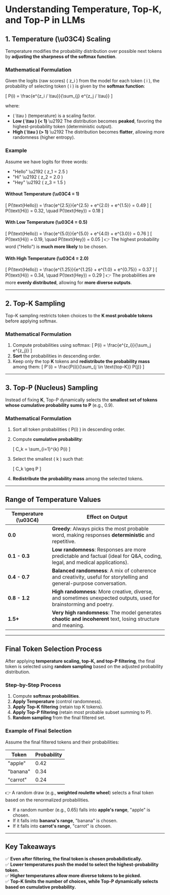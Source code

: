 # Understanding Temperature, Top-K, and Top-P in LLMs

## **1. Temperature (\u03C4) Scaling**
Temperature modifies the probability distribution over possible next tokens by **adjusting the sharpness of the softmax function**.

### **Mathematical Formulation**
Given the logits (raw scores) \( z_i \) from the model for each token \( i \), the probability of selecting token \( i \) is given by the **softmax function**:

\[
P(i) = \frac{e^{z_i / \tau}}{\sum_{j} e^{z_j / \tau}}
\]

where:
- \( \tau \) (temperature) is a scaling factor.
- **Low \( \tau \) (< 1)** \u2192 The distribution becomes **peaked**, favoring the highest-probability token (deterministic output).
- **High \( \tau \) (> 1)** \u2192 The distribution becomes **flatter**, allowing more randomness (higher entropy).

### **Example**
Assume we have logits for three words:
- "Hello" \u2192 \( z_1 = 2.5 \)
- "Hi" \u2192 \( z_2 = 2.0 \)
- "Hey" \u2192 \( z_3 = 1.5 \)

#### **Without Temperature (\u03C4 = 1)**
\[
P(\text{Hello}) = \frac{e^{2.5}}{e^{2.5} + e^{2.0} + e^{1.5}} = 0.49
\]
\[
P(\text{Hi}) = 0.32, \quad P(\text{Hey}) = 0.18
\]

#### **With Low Temperature (\u03C4 = 0.5)**
\[
P(\text{Hello}) = \frac{e^{5.0}}{e^{5.0} + e^{4.0} + e^{3.0}} = 0.76
\]
\[
P(\text{Hi}) = 0.19, \quad P(\text{Hey}) = 0.05
\]
👉 The highest probability word ("Hello") is **much more likely** to be chosen.

#### **With High Temperature (\u03C4 = 2.0)**
\[
P(\text{Hello}) = \frac{e^{1.25}}{e^{1.25} + e^{1.0} + e^{0.75}} = 0.37
\]
\[
P(\text{Hi}) = 0.34, \quad P(\text{Hey}) = 0.29
\]
👉 The probabilities are more **evenly distributed**, allowing for **more diverse outputs**.

---

## **2. Top-K Sampling**
Top-K sampling restricts token choices to the **K most probable tokens** before applying softmax.

### **Mathematical Formulation**
1. Compute probabilities using softmax:
   \[
   P(i) = \frac{e^{z_i}}{\sum_j e^{z_j}}
   \]
2. **Sort** the probabilities in descending order.
3. Keep only the top **K** tokens and **redistribute the probability mass** among them:
   \[
   P'(i) = \frac{P(i)}{\sum_{j \in \text{top-K}} P(j)}
   \]

---

## **3. Top-P (Nucleus) Sampling**
Instead of fixing **K**, Top-P dynamically selects the **smallest set of tokens whose cumulative probability sums to P** (e.g., 0.9).

### **Mathematical Formulation**
1. Sort all token probabilities \( P(i) \) in descending order.
2. Compute **cumulative probability**:

   \[
   C_k = \sum_{i=1}^{k} P(i)
   \]

3. Select the smallest \( k \) such that:

   \[
   C_k \geq P
   \]

4. **Redistribute the probability mass** among the selected tokens.

---

## **Range of Temperature Values**

| Temperature (\u03C4) | Effect on Output |
|----------------|----------------|
| **0.0** | **Greedy**: Always picks the most probable word, making responses **deterministic** and repetitive. |
| **0.1 - 0.3** | **Low randomness**: Responses are more predictable and factual (ideal for Q&A, coding, legal, and medical applications). |
| **0.4 - 0.7** | **Balanced randomness**: A mix of coherence and creativity, useful for storytelling and general-purpose conversation. |
| **0.8 - 1.2** | **High randomness**: More creative, diverse, and sometimes unexpected outputs, used for brainstorming and poetry. |
| **1.5+** | **Very high randomness**: The model generates **chaotic and incoherent** text, losing structure and meaning. |

---

## **Final Token Selection Process**

After applying **temperature scaling, top-K, and top-P filtering**, the final token is selected using **random sampling** based on the adjusted probability distribution.

### **Step-by-Step Process**
1. Compute **softmax probabilities**.
2. **Apply Temperature** (control randomness).
3. **Apply Top-K filtering** (retain top K tokens).
4. **Apply Top-P filtering** (retain most probable subset summing to P).
5. **Random sampling** from the final filtered set.

### **Example of Final Selection**
Assume the final filtered tokens and their probabilities:

| Token  | Probability |
|--------|------------|
| "apple"  | 0.42 |
| "banana" | 0.34 |
| "carrot" | 0.24 |

👉 A random draw (e.g., **weighted roulette wheel**) selects a final token based on the renormalized probabilities.

- If a random number (e.g., 0.65) falls into **apple's range**, "apple" is chosen.
- If it falls into **banana's range**, "banana" is chosen.
- If it falls into **carrot's range**, "carrot" is chosen.

---

## **Key Takeaways**
✅ **Even after filtering, the final token is chosen probabilistically.**  
✅ **Lower temperatures push the model to select the highest-probability token.**  
✅ **Higher temperatures allow more diverse tokens to be picked.**  
✅ **Top-K limits the number of choices, while Top-P dynamically selects based on cumulative probability.**

